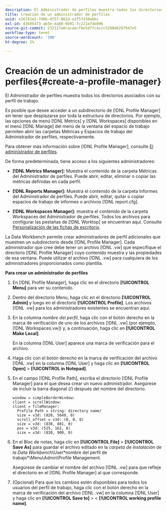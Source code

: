 ```yaml
---
description: El Administrador de perfiles muestra todos los directorios asociados con su perfil de trabajo.
title: Creación de un administrador de perfiles
uuid: e16741e2-740b-4f57-861d-e2f57d30abbc
exl-id: 43b95473-ab3e-4a80-9b91-7c221e74b096
source-git-commit: 232117a8cacaecf8e5d7fcaccc5290d6297947e5
workflow-type: tm+mt
source-wordcount: '390'
ht-degree: 2%

---
```


# Creación de un administrador de perfiles{#create-a-profile-manager}

El Administrador de perfiles muestra todos los directorios asociados con su perfil de trabajo.

Es posible que desee acceder a un subdirectorio de [!DNL Profile Manager] sin tener que desplazarse por toda la estructura de directorios. Por ejemplo, las opciones de menú [!DNL Metrics] y [!DNL Workspaces] disponibles en el menú [!DNL Manage] del menú de la ventana del espacio de trabajo permiten abrir las carpetas Métricas y Espacios de trabajo del Administrador de perfiles, respectivamente.

Para obtener más información sobre [!DNL Profile Manager], consulte [El administrador de perfiles](https://experienceleague.adobe.com/docs/data-workbench/using/client/ui-analysis-features/cstm-prof-files-mgrs/c-new-prof-mgrs.html).

De forma predeterminada, tiene acceso a los siguientes administradores:

* **[!DNL Metrics Manager]:** Muestra el contenido de la carpeta Métricas del Administrador de perfiles. Puede abrir, editar, eliminar o copiar las métricas definidas en cada perfil.
* **[!DNL Reports Manager]:** Muestra el contenido de la carpeta Informes del Administrador de perfiles. Puede abrir, editar, quitar o copiar espacios de trabajo de informes o archivos [!DNL report.cfg].

* **[!DNL Workspaces Manager]:** muestra el contenido de la carpeta Workspaces del Administrador de perfiles. Todos los archivos para configurar las pestañas de [!DNL Worktop] se encuentran aquí. Consulte [Personalización de las fichas de escritorio](../../../../home/c-get-started/c-intf-anlys-ftrs/c-cstm-wktp-tabs/c-cstm-wktp-tabs.md).

La Data Workbench permite crear administradores de perfil adicionales que muestren un subdirectorio desde [!DNL Profile Manager]. Cada administrador que cree debe tener un archivo [!DNL .vw] que especifique el directorio [!DNL Profile Manager] cuyo contenido muestra y las propiedades de esa ventana. Puede utilizar el archivo [!DNL .vw] para cualquiera de los administradores proporcionados como plantilla.

**Para crear un administrador de perfiles**

1. En [!DNL Profile Manager], haga clic en el directorio **[!UICONTROL Menu]** para ver su contenido.
1. Dentro del directorio Menu, haga clic en el directorio **[!UICONTROL Admin]** y luego en el directorio **[!UICONTROL Profile]**. Los archivos [!DNL .vw] para los administradores existentes se encuentran aquí.
1. En la columna *nombre del perfil*, haga clic con el botón derecho en la marca de verificación de uno de los archivos [!DNL .vw] (por ejemplo, [!DNL Workspaces.vw]) y, a continuación, haga clic en **[!UICONTROL Make Local]**.

   En la columna [!DNL User] aparece una marca de verificación para el archivo.

1. Haga clic con el botón derecho en la marca de verificación del archivo [!DNL .vw] en la columna [!DNL User] y haga clic en **[!UICONTROL Open]** > **[!UICONTROL in Notepad]**.
1. En el campo [!DNL Profile Path], escriba el directorio [!DNL Profile Manager] para el que desea crear un nuevo administrador. Asegúrese de incluir la barra diagonal (/) después del nombre del directorio.

   ```
   window = simpleBorderWindow:
   client = scrollWindow: 
   client = fileManager:
     Profile Path = string: directory name/
     size = v3d: (820, 5649, 0)
     scroll_offset = v3d: (0, 0, 0)
     size = v3d: (830, 881, 0)
     pos = v3d: (525, 162, 0)
     size = v3d: (830, 900, 0)
   ```

1. En el Bloc de notas, haga clic en **[!UICONTROL File]** > **[!UICONTROL Save As]** para guardar el archivo editado en la *carpeta de instalación de la Data Workbench*\User\*nombre del perfil de trabajo*\Menu\Admin\Profile Management.

   Asegúrese de cambiar el nombre del archivo [!DNL .vw] para que refleje el directorio en el [!DNL Profile Manager] al que corresponde.

1. (Opcional) Para que los cambios estén disponibles para todos los usuarios del perfil de trabajo, haga clic con el botón derecho en la marca de verificación del archivo [!DNL .vw] en la columna [!DNL User] y haga clic en **[!UICONTROL Save to]** > &lt; **[!UICONTROL working profile name]**.
